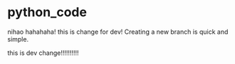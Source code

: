 # python_code
nihao  hahahaha!
this is change for dev!
Creating a new branch is quick and simple.

this is dev change!!!!!!!!!!
